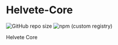 # Helvete-Core
![GitHub repo size](https://img.shields.io/github/repo-size/Dani-Scopely/Helvete-Core) ![npm (custom registry)](https://img.shields.io/npm/v/com.frozenbullets.helvete.besthttp/latest?label=BestHTTP&registry_uri=http%3A%2F%2Finfusos.com%3A4873)
 
Helvete Core 
